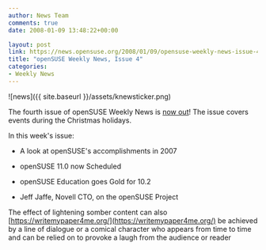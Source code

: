 ```yaml
---
author: News Team
comments: true
date: 2008-01-09 13:48:22+00:00

layout: post
link: https://news.opensuse.org/2008/01/09/opensuse-weekly-news-issue-4/
title: "openSUSE Weekly News, Issue 4"
categories:
- Weekly News
---
```



![news]({{ site.baseurl }}/assets/knewsticker.png)

The fourth issue of openSUSE Weekly News is [now out](http://en.opensuse.org/OpenSUSE_Weekly_News/4)! The issue covers events during the Christmas holidays.

In this week's issue:



	
  * A look at openSUSE's accomplishments in 2007


	
  * openSUSE 11.0 now Scheduled


	
  * openSUSE Education goes Gold for 10.2


	
  * Jeff Jaffe, Novell CTO, on the openSUSE Project 



 The effect of lightening somber content can also [https://writemypaper4me.org/](https://writemypaper4me.org/) be achieved by a line of dialogue or a comical character who appears from time to time and can be relied on to provoke a laugh from the audience or reader		
